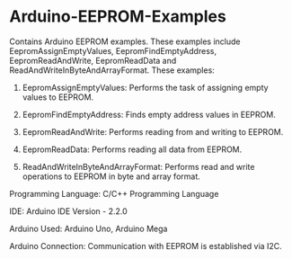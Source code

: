 # Arduino-EEPROM-Examples
Contains Arduino EEPROM examples. These examples include EepromAssignEmptyValues, EepromFindEmptyAddress, EepromReadAndWrite, EepromReadData and ReadAndWriteInByteAndArrayFormat. These examples:

1. EepromAssignEmptyValues: Performs the task of assigning empty values to EEPROM.

2. EepromFindEmptyAddress: Finds empty address values in EEPROM.

3. EepromReadAndWrite: Performs reading from and writing to EEPROM.

4. EepromReadData: Performs reading all data from EEPROM.

5. ReadAndWriteInByteAndArrayFormat: Performs read and write operations to EEPROM in byte and array format.

Programming Language: C/C++ Programming Language

IDE: Arduino IDE Version - 2.2.0

Arduino Used: Arduino Uno, Arduino Mega

Arduino Connection: Communication with EEPROM is established via I2C.